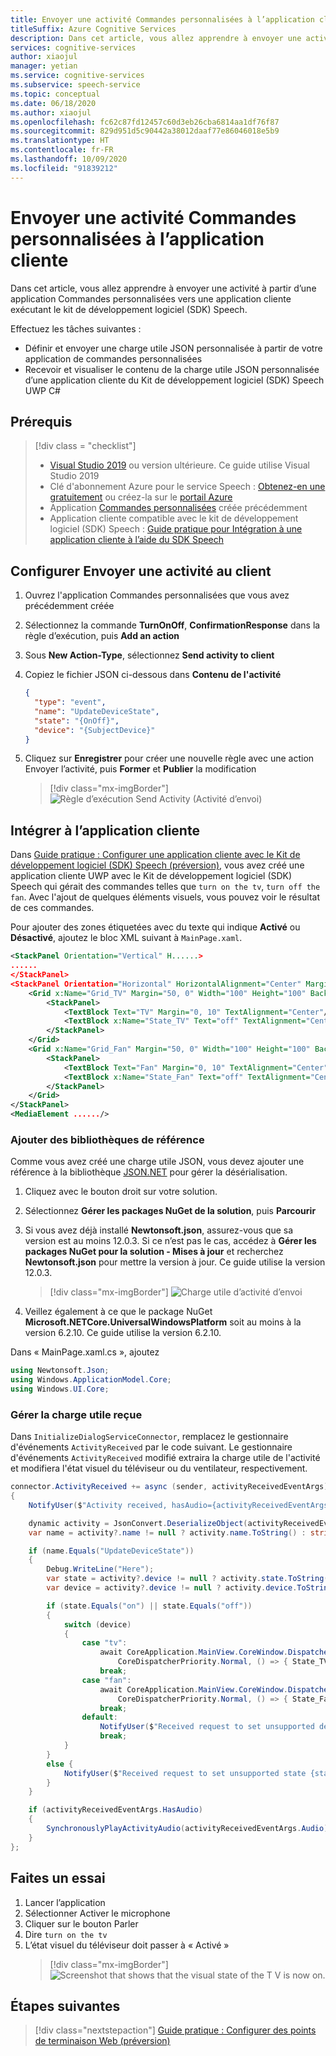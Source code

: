 ```yaml
---
title: Envoyer une activité Commandes personnalisées à l’application cliente
titleSuffix: Azure Cognitive Services
description: Dans cet article, vous allez apprendre à envoyer une activité à partir d’une application Commandes personnalisées vers une application cliente exécutant le kit de développement logiciel (SDK) Speech.
services: cognitive-services
author: xiaojul
manager: yetian
ms.service: cognitive-services
ms.subservice: speech-service
ms.topic: conceptual
ms.date: 06/18/2020
ms.author: xiaojul
ms.openlocfilehash: fc62c87fd12457c60d3eb26cba6814aa1df76f87
ms.sourcegitcommit: 829d951d5c90442a38012daaf77e86046018e5b9
ms.translationtype: HT
ms.contentlocale: fr-FR
ms.lasthandoff: 10/09/2020
ms.locfileid: "91839212"
---
```

# <a name="send-custom-commands-activity-to-client-application"></a>Envoyer une activité Commandes personnalisées à l’application cliente

Dans cet article, vous allez apprendre à envoyer une activité à partir d’une application Commandes personnalisées vers une application cliente exécutant le kit de développement logiciel (SDK) Speech.

Effectuez les tâches suivantes :

- Définir et envoyer une charge utile JSON personnalisée à partir de votre application de commandes personnalisées
- Recevoir et visualiser le contenu de la charge utile JSON personnalisée d’une application cliente du Kit de développement logiciel (SDK) Speech UWP C#

## <a name="prerequisites"></a>Prérequis
> [!div class = "checklist"]
> * [Visual Studio 2019](https://visualstudio.microsoft.com/downloads/) ou version ultérieure. Ce guide utilise Visual Studio 2019
> * Clé d'abonnement Azure pour le service Speech : [Obtenez-en une gratuitement](overview.md#try-the-speech-service-for-free) ou créez-la sur le [portail Azure](https://portal.azure.com)
> * Application [Commandes personnalisées](quickstart-custom-commands-application.md) créée précédemment
> * Application cliente compatible avec le kit de développement logiciel (SDK) Speech : [Guide pratique pour Intégration à une application cliente à l’aide du SDK Speech](./how-to-custom-commands-setup-speech-sdk.md)

## <a name="setup-send-activity-to-client"></a>Configurer Envoyer une activité au client 
1. Ouvrez l'application Commandes personnalisées que vous avez précédemment créée
1. Sélectionnez la commande **TurnOnOff**, **ConfirmationResponse** dans la règle d’exécution, puis **Add an action**
1. Sous **New Action-Type**, sélectionnez **Send activity to client**
1. Copiez le fichier JSON ci-dessous dans **Contenu de l'activité**
   ```json
   {
     "type": "event",
     "name": "UpdateDeviceState",
     "state": "{OnOff}",
     "device": "{SubjectDevice}"
   }
   ```
1. Cliquez sur **Enregistrer** pour créer une nouvelle règle avec une action Envoyer l’activité, puis **Former** et **Publier** la modification

   > [!div class="mx-imgBorder"]
   > ![Règle d’exécution Send Activity (Activité d’envoi)](media/custom-commands/send-activity-to-client-completion-rules.png)

## <a name="integrate-with-client-application"></a>Intégrer à l’application cliente

Dans [Guide pratique : Configurer une application cliente avec le Kit de développement logiciel (SDK) Speech (préversion)](./how-to-custom-commands-setup-speech-sdk.md), vous avez créé une application cliente UWP avec le Kit de développement logiciel (SDK) Speech qui gérait des commandes telles que `turn on the tv`, `turn off the fan`. Avec l'ajout de quelques éléments visuels, vous pouvez voir le résultat de ces commandes.

Pour ajouter des zones étiquetées avec du texte qui indique **Activé** ou **Désactivé**, ajoutez le bloc XML suivant à `MainPage.xaml`.

```xml
<StackPanel Orientation="Vertical" H......>
......
</StackPanel>
<StackPanel Orientation="Horizontal" HorizontalAlignment="Center" Margin="20">
    <Grid x:Name="Grid_TV" Margin="50, 0" Width="100" Height="100" Background="LightBlue">
        <StackPanel>
            <TextBlock Text="TV" Margin="0, 10" TextAlignment="Center"/>
            <TextBlock x:Name="State_TV" Text="off" TextAlignment="Center"/>
        </StackPanel>
    </Grid>
    <Grid x:Name="Grid_Fan" Margin="50, 0" Width="100" Height="100" Background="LightBlue">
        <StackPanel>
            <TextBlock Text="Fan" Margin="0, 10" TextAlignment="Center"/>
            <TextBlock x:Name="State_Fan" Text="off" TextAlignment="Center"/>
        </StackPanel>
    </Grid>
</StackPanel>
<MediaElement ....../>
```

### <a name="add-reference-libraries"></a>Ajouter des bibliothèques de référence

Comme vous avez créé une charge utile JSON, vous devez ajouter une référence à la bibliothèque [JSON.NET](https://www.newtonsoft.com/json) pour gérer la désérialisation.

1. Cliquez avec le bouton droit sur votre solution.
1. Sélectionnez **Gérer les packages NuGet de la solution**, puis **Parcourir** 
1. Si vous avez déjà installé **Newtonsoft.json**, assurez-vous que sa version est au moins 12.0.3. Si ce n’est pas le cas, accédez à **Gérer les packages NuGet pour la solution - Mises à jour** et recherchez **Newtonsoft.json** pour mettre la version à jour. Ce guide utilise la version 12.0.3.

    > [!div class="mx-imgBorder"]
    > ![Charge utile d’activité d’envoi](media/custom-commands/send-activity-to-client-json-nuget.png)

1. Veillez également à ce que le package NuGet **Microsoft.NETCore.UniversalWindowsPlatform** soit au moins à la version 6.2.10. Ce guide utilise la version 6.2.10.

Dans « MainPage.xaml.cs », ajoutez

```C#
using Newtonsoft.Json; 
using Windows.ApplicationModel.Core;
using Windows.UI.Core;
```

### <a name="handle-the-received-payload"></a>Gérer la charge utile reçue

Dans `InitializeDialogServiceConnector`, remplacez le gestionnaire d'événements `ActivityReceived` par le code suivant. Le gestionnaire d'événements `ActivityReceived` modifié extraira la charge utile de l'activité et modifiera l'état visuel du téléviseur ou du ventilateur, respectivement.

```C#
connector.ActivityReceived += async (sender, activityReceivedEventArgs) =>
{
    NotifyUser($"Activity received, hasAudio={activityReceivedEventArgs.HasAudio} activity={activityReceivedEventArgs.Activity}");

    dynamic activity = JsonConvert.DeserializeObject(activityReceivedEventArgs.Activity);
    var name = activity?.name != null ? activity.name.ToString() : string.Empty;

    if (name.Equals("UpdateDeviceState"))
    {
        Debug.WriteLine("Here");
        var state = activity?.device != null ? activity.state.ToString() : string.Empty;
        var device = activity?.device != null ? activity.device.ToString() : string.Empty;

        if (state.Equals("on") || state.Equals("off"))
        {
            switch (device)
            {
                case "tv":
                    await CoreApplication.MainView.CoreWindow.Dispatcher.RunAsync(
                        CoreDispatcherPriority.Normal, () => { State_TV.Text = state; });
                    break;
                case "fan":
                    await CoreApplication.MainView.CoreWindow.Dispatcher.RunAsync(
                        CoreDispatcherPriority.Normal, () => { State_Fan.Text = state; });
                    break;
                default:
                    NotifyUser($"Received request to set unsupported device {device} to {state}");
                    break;
            }
        }
        else { 
            NotifyUser($"Received request to set unsupported state {state}");
        }
    }

    if (activityReceivedEventArgs.HasAudio)
    {
        SynchronouslyPlayActivityAudio(activityReceivedEventArgs.Audio);
    }
};
```

## <a name="try-it-out"></a>Faites un essai

1. Lancer l’application
1. Sélectionner Activer le microphone
1. Cliquer sur le bouton Parler
1. Dire `turn on the tv`
1. L’état visuel du téléviseur doit passer à « Activé »
   > [!div class="mx-imgBorder"]
   > ![Screenshot that shows that the visual state of the T V is now on.](media/custom-commands/send-activity-to-client-turn-on-tv.png)

## <a name="next-steps"></a>Étapes suivantes

> [!div class="nextstepaction"]
> [Guide pratique : Configurer des points de terminaison Web (préversion)](./how-to-custom-commands-setup-web-endpoints.md)
